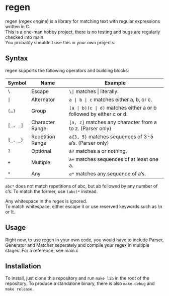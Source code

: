 # regen

regen (*reg*ex *en*gine) is a library for matching text with regular expressions written in C.<br>
This is a one-man hobby project, there is no testing and bugs are regularly checked into main.<br>
You probably shouldn’t use this in your own projects.

## Syntax

regen supports the following operators and building blocks:

Symbol | Name | Example
-------|------|--------
`\` | Escape | `\\|` matches \| literally.
`\|` | Alternator | `a \| b \| c` matches either a, b, or c.
`(…)` | Group | `(a \| b)(c \| d)` matches either a or b followed by either c or d.
`[_, _]` | Character Range | `[a, z]` matches any character from a to z. (Parser only)
`{_, _}` | Repetition Range | `a{3, 5}` matches sequences of 3-5 a’s. (Parser only)
`?` | Optional | `a?` matches a or nothing.
`+` | Multiple | `a+` matches sequences of at least one a.
`*` | Any | `a*` matches any sequence of a’s.

`abc*` does not match repetitions of abc, but ab followed by any number of c’s. To match the former, use `(abc)*` instead.

Any whitespace in the regex is ignored.<br>
To match whitespace, either escape it or use reserved keywords such as \n or \t.

## Usage

Right now, to use regen in your own code, you would have to include Parser, Generator and Matcher seperately and compile your regex in multiple stages. For a reference, see main.c

## Installation

To install, just clone this repository and run `make lib` in the root of the repository. To produce a standalone binary, there is also `make debug` and `make release`.